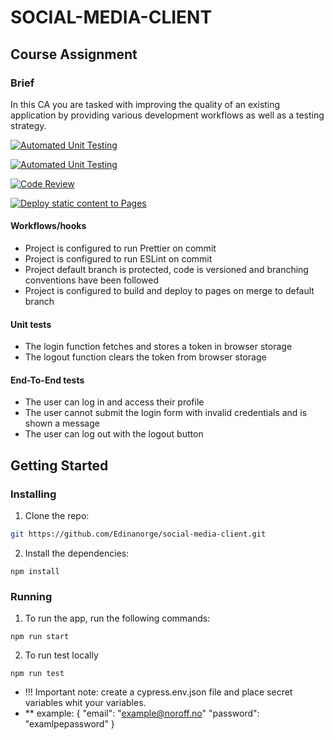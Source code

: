 # SOCIAL-MEDIA-CLIENT

## Course Assignment

### Brief

In this CA you are tasked with improving the quality of an existing application by providing various development workflows as well as a testing strategy.

[![Automated Unit Testing](https://github.com/Edinanorge/social-media-client/actions/workflows/unit-test.yml/badge.svg?branch=workflow)](https://github.com/Edinanorge/social-media-client/actions/workflows/unit-test.yml)

[![Automated Unit Testing](https://github.com/Edinanorge/social-media-client/actions/workflows/unit-test.yml/badge.svg?branch=workflow)](https://github.com/Edinanorge/social-media-client/actions/workflows/unit-test.yml)

[![Code Review](https://github.com/Edinanorge/social-media-client/actions/workflows/gpt.yml/badge.svg)](https://github.com/Edinanorge/social-media-client/actions/workflows/gpt.yml)

[![Deploy static content to Pages](https://github.com/Edinanorge/social-media-client/actions/workflows/pages.yml/badge.svg?branch=master)](https://github.com/Edinanorge/social-media-client/actions/workflows/pages.yml)

#### Workflows/hooks

- Project is configured to run Prettier on commit
- Project is configured to run ESLint on commit
- Project default branch is protected, code is versioned and branching conventions have been followed
- Project is configured to build and deploy to pages on merge to default branch

#### Unit tests

- The login function fetches and stores a token in browser storage
- The logout function clears the token from browser storage

#### End-To-End tests

- The user can log in and access their profile
- The user cannot submit the login form with invalid credentials and is shown a message
- The user can log out with the logout button

## Getting Started

### Installing

1. Clone the repo:

```bash
git https://github.com/Edinanorge/social-media-client.git
```

2. Install the dependencies:

```
npm install
```

### Running

1. To run the app, run the following commands:

```
npm run start
```

2. To run test locally

```
npm run test
```

- !!! Important note: create a cypress.env.json file and place secret variables whit your variables.
- \*\* example:
  {
  "email": "example@noroff.no"
  "password": "examlpepassword"
  }

